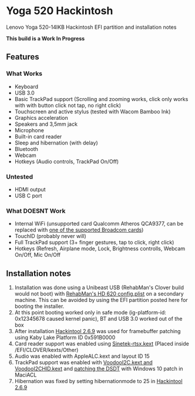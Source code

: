 # Yoga 520 Hackintosh
Lenovo Yoga 520-14IKB Hackintosh EFI partition and installation notes

**This build is a Work In Progress**

## Features
### What Works
- Keyboard
- USB 3.0
- Basic TrackPad support (Scrolling and zooming works, click only works with with button click not tap, no right click)
- Touchscreen and active stylus (tested with Wacom Bamboo Ink)
- Graphics acceleration
- Speakers and 3,5mm jack
- Microphone
- Built-in card reader
- Sleep and hibernation (with delay)
- Bluetooth
- Webcam
- Hotkeys (Audio controls, TrackPad On/Off)

### Untested
- HDMI output
- USB C port

### What DOESNT Work
- Internal WiFi (unsupported card Qualcomm Atheros QCA9377, can be replaced with [one of the supported Broadcom cards](https://www.tonymacx86.com/threads/broadcom-wifi-bluetooth-guide.242423/))
- TouchID (probably never will)
- Full TrackPad support (3+ finger gestures, tap to click, right click)
- Hotkeys (Refresh, Airplane mode, Lock, Brightness controlls, Webcam On/Off, Mic On/Off

## Installation notes
1. Installation was done using a Unibeast USB (RehabMan's Clover build would not boot) with [RehabMan's HD 620 config.plist](https://github.com/RehabMan/OS-X-Clover-Laptop-Config/blob/master/config_HD615_620_630_640_650.plist) on a secondary machine. This can be avoided by using the EFI partition posted here for booting the installer.
2. At this point booting worked only in safe mode (ig-platform-id: 0x12345678 caused kernel panic), BT and USB 3.0 worked out of the box
3. After installation [Hackintool 2.6.9](https://www.tonymacx86.com/threads/release-hackintool-v2-6-9.254559/) was used for framebuffer patching using Kaby Lake Platform ID 0x591B0000
4. Card reader support was enabled using [Sinetek-rtsx.kext](https://github.com/sinetek/Sinetek-rtsx) (Placed inside /EFI/CLOVER/kexts/Other)
5. Audio was enabled with AppleALC.kext and layout ID 15
6. TrackPad support was enabled with [VoodooI2C.kext and VoodooI2CHID.kext](https://github.com/alexandred/VoodooI2C) and [patching the DSDT](https://voodooi2c.github.io/#Installation/Preparing%20your%20machine%20for%20VoodooI2C) with Windows 10 patch in MaciACL
7. Hibernation was fixed by setting hibernationmode to 25 in [Hackintool 2.6.9](https://www.tonymacx86.com/threads/release-hackintool-v2-6-9.254559/)
